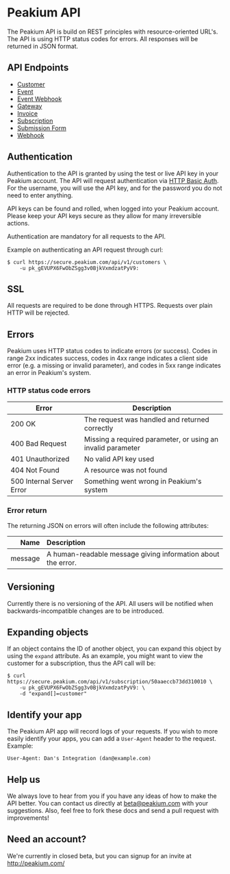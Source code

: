 Peakium API
===========

The Peakium API is build on REST principles with resource-oriented URL's. The API is using HTTP status codes for errors. All responses will be returned in JSON format.

API Endpoints
-------------
* [Customer](/sections/customer.md)
* [Event](/sections/event.md)
* [Event Webhook](/sections/event_webhook.md)
* [Gateway](/sections/gateway.md)
* [Invoice](/sections/invoice.md)
* [Subscription](/sections/subscription.md)
* [Submission Form](/sections/submission_form.md)
* [Webhook](/sections/webhook.md)


Authentication
-------------
Authentication to the API is granted by using the test or live API key in your Peakium account. The API will request authentication via [HTTP Basic Auth](http://en.wikipedia.org/wiki/Basic_access_authentication). For the username, you will use the API key, and for the password you do not need to enter anything.

API keys can be found and rolled, when logged into your Peakium account. Please keep your API keys secure as they allow for many irreversible actions.

Authentication are mandatory for all requests to the API.

Example on authenticating an API request through curl:

	$ curl https://secure.peakium.com/api/v1/customers \
		-u pk_gEVUPX6FwObZSgg3v0BjkVxmdzatPyV9:

SSL
---
All requests are required to be done through HTTPS. Requests over plain HTTP will be rejected.

Errors
-------------
Peakium uses HTTP status codes to indicate errors (or success). Codes in range 2xx indicates success, codes in 4xx range indicates a client side error (e.g. a missing or invalid parameter), and codes in 5xx range indicates an error in Peakium's system.

### HTTP status code errors

Error | Description
---|---
200 OK | The request was handled and returned correctly
400 Bad Request | Missing a required parameter, or using an invalid parameter
401 Unauthorized | No valid API key used
404 Not Found | A resource was not found
500 Internal Server Error | Something went wrong in Peakium's system

### Error return
The returning JSON on errors will often include the following attributes:

Name | Description
--:|:--
message | A human-readable message giving information about the error.

Versioning
-------------
Currently there is no versioning of the API. All users will be notified when backwards-incompatible changes are to be introduced.

Expanding objects
-------------
If an object contains the ID of another object, you can expand this object by using the `expand` attribute. As an example, you might want to view the customer for a subscription, thus the API call will be:

	$ curl https://secure.peakium.com/api/v1/subscription/50aaeccb73dd310010 \
		-u pk_gEVUPX6FwObZSgg3v0BjkVxmdzatPyV9: \
		-d "expand[]=customer"

Identify your app
-------------
The Peakium API app will record logs of your requests. If you wish to more easily identify your apps, you can add a `User-Agent` header to the request. Example:

	User-Agent: Dan's Integration (dan@example.com)

Help us
-------

We always love to hear from you if you have any ideas of how to make the API better. You can contact us directly at <beta@peakium.com> with your suggestions. Also, feel free to fork these docs and send a pull request with improvements!	

Need an account?
----------------
We're currently in closed beta, but you can signup for an invite at <http://peakium.com/>

